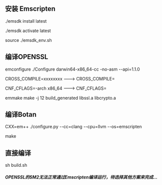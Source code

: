 ## 安装 Emscripten

./emsdk install latest

./emsdk activate latest

source ./emsdk_env.sh

## 编译OPENSSL

emconfigure ./Configure  darwin64-x86_64-cc -no-asm --api=1.1.0

CROSS_COMPILE=xxxxxxxx ---> CROSS_COMPILE=

CNF_CFLAGS=-arch x86_64 --->  CNF_CFLAGS=

emmake make -j 12 build_generated libssl.a libcrypto.a

## 编译Botan

CXX=em++ ./configure.py --cc=clang --cpu=llvm --os=emscripten

make

## 直接编译

sh build.sh



#### *OPENSSL的SM2无法正常通过Emscripten编译运行，待选择其他方案来完成...*